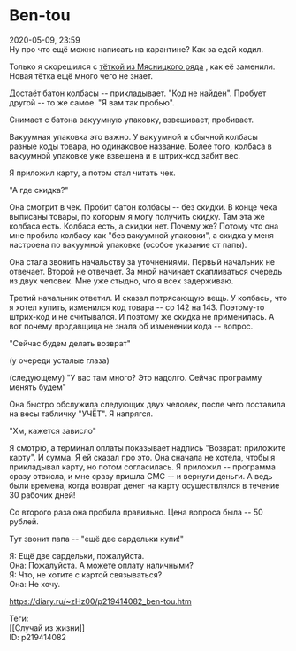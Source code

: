 Ben-tou
========

   
 2020-05-09, 23:59   
  Ну про что ещё можно написать на карантине? Как за едой ходил.   
   
 Только я скорешился с  [тёткой из Мясницкого ряда](Продавец%20всегда%20лев)  , как её заменили. Новая тётка ещё много чего не знает.   
   
 Достаёт батон колбасы -- прикладывает. "Код не найден". Пробует другой -- то же самое. "Я вам так пробью".   
   
 Снимает с батона вакуумную упаковку, взвешивает, пробивает.   
   
 Вакуумная упаковка это важно. У вакуумной и обычной колбасы разные коды товара, но одинаковое название. Более того, колбаса в вакуумной упаковке уже взвешена и в штрих-код забит вес.   
   
 Я приложил карту, а потом стал читать чек.   
   
 "А где скидка?"   
   
 Она смотрит в чек. Пробит батон колбасы -- без скидки. В конце чека выписаны товары, по которым я могу получить скидку. Там эта же колбаса есть. Колбаса есть, а скидки нет. Почему же? Потому что она мне пробила колбасу как "без вакуумной упаковки", а скидка у меня настроена по вакуумной упаковке (особое указание от папы).   
   
 Она стала звонить начальству за уточнениями. Первый начальник не отвечает. Второй не отвечает. За мной начинает скапливаться очередь из двух человек. Мне уже стыдно, что я всех задерживаю.   
   
 Третий начальник ответил. И сказал потрясающую вещь. У колбасы, что я хотел купить, изменился код товара -- со 142 на 143. Поэтому-то штрих-код и не считывался. И поэтому же скидка не применилась. А вот почему продавщица не знала об изменении кода -- вопрос.   
   
 "Сейчас будем делать возврат"   
   
 (у очереди усталые глаза)   
   
 (следующему) "У вас там много? Это надолго. Сейчас программу менять будем"   
   
 Она быстро обслужила следующих двух человек, после чего поставила на весы табличку "УЧЁТ". Я напрягся.   
   
 "Хм, кажется зависло"   
   
 Я смотрю, а терминал оплаты показывает надпись "Возврат: приложите карту". И сумма. Я ей сказал про это. Она сначала не хотела, чтобы я прикладывал карту, но потом согласилась. Я приложил -- программа сразу отвисла, и мне сразу пришла СМС -- и вернули деньги. А ведь были времена, когда возврат денег на карту осуществлялся в течение 30 рабочих дней!   
   
 Со второго раза она пробила правильно. Цена вопроса была -- 50 рублей.   
   
 Тут звонит папа -- "ещё две сардельки купи!"   
   
 Я: Ещё две сардельки, пожалуйста.   
 Она: Пожалуйста. А можете оплату наличными?   
 Я: Что, не хотите с картой связываться?   
 Она: Не хочу.   
    
 <https://diary.ru/~zHz00/p219414082_ben-tou.htm>   
   
 Теги:   
 [[Случай из жизни]]   
 ID: p219414082